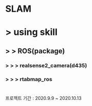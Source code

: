 SLAM
==============
# > using skill
## > > ROS(package)
### > > > realsense2_camera(d435)
### > > > rtabmap_ros


#
#
프로젝트 기간 : 2020.9.9 ~ 2020.10.13
